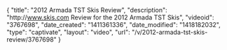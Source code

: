 {
    "title": "2012 Armada TST Skis Review",
    "description": "http:\/\/www.skis.com Review for the 2012 Armada TST Skis",
    "videoid": "3767698",
    "date_created": "1411361336",
    "date_modified": "1418182032",
    "type": "captivate",
    "layout": "video",
    "url": "\/v\/2012-armada-tst-skis-review\/3767698"
}